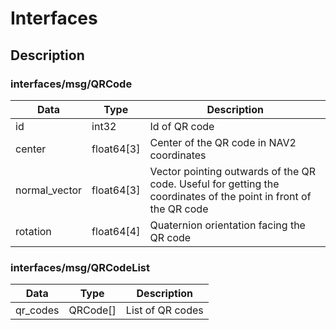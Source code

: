# Interfaces

## Description
### interfaces/msg/QRCode
| Data          | Type       | Description                                                                                                      |
| ------------- | ---------- | ---------------------------------------------------------------------------------------------------------------- |
| id            | int32      | Id of QR code                                                                                                    |
| center        | float64[3] | Center of the QR code in NAV2 coordinates                                                                        |
| normal_vector | float64[3] | Vector pointing outwards of the QR code. Useful for getting the coordinates of the point in front of the QR code |
| rotation      | float64[4] | Quaternion orientation facing the QR code                                                                        |

### interfaces/msg/QRCodeList
| Data     | Type     | Description      |
| -------- | -------- | ---------------- |
| qr_codes | QRCode[] | List of QR codes |
